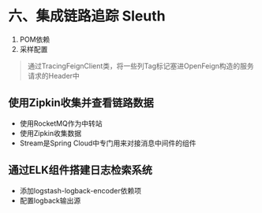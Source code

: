 # 六、集成链路追踪 Sleuth
1. POM依赖
2. 采样配置
> 通过TracingFeignClient类，将一些列Tag标记塞进OpenFeign构造的服务请求的Header中
## 使用Zipkin收集并查看链路数据
* 使用RocketMQ作为中转站
* 使用Zipkin收集数据
* Stream是Spring Cloud中专门用来对接消息中间件的组件
## 通过ELK组件搭建日志检索系统
* 添加logstash-logback-encoder依赖项
* 配置logback输出源